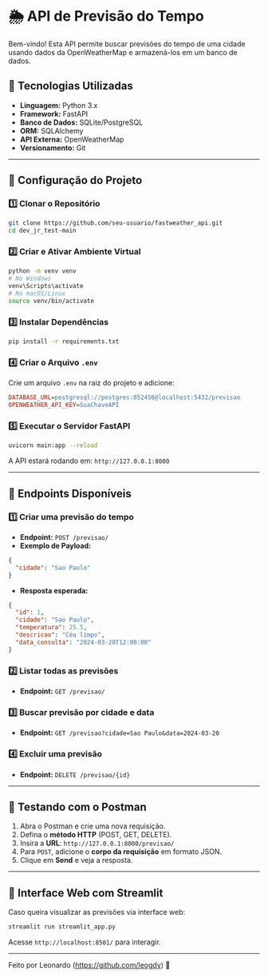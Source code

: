 # 🌦 API de Previsão do Tempo

Bem-vindo! Esta API permite buscar previsões do tempo de uma cidade usando dados da OpenWeatherMap e armazená-los em um banco de dados.

## 🚀 Tecnologias Utilizadas

- **Linguagem:** Python 3.x  
- **Framework:** FastAPI  
- **Banco de Dados:** SQLite/PostgreSQL  
- **ORM:** SQLAlchemy  
- **API Externa:** OpenWeatherMap  
- **Versionamento:** Git  

---

## 📌 Configuração do Projeto

### 1️⃣ Clonar o Repositório
```bash
git clone https://github.com/seu-usuario/fastweather_api.git
cd dev_jr_test-main
```

### 2️⃣ Criar e Ativar Ambiente Virtual
```bash
python -m venv venv
# No Windows
venv\Scripts\activate
# No macOS/Linux
source venv/bin/activate
```

### 3️⃣ Instalar Dependências
```bash
pip install -r requirements.txt
```

### 4️⃣ Criar o Arquivo `.env`
Crie um arquivo `.env` na raiz do projeto e adicione:
```ini
DATABASE_URL=postgresql://postgres:852456@localhost:5432/previsao
OPENWEATHER_API_KEY=SuaChaveAPI
```

### 5️⃣ Executar o Servidor FastAPI
```bash
uvicorn main:app --reload
```
A API estará rodando em: `http://127.0.0.1:8000`

---

## 📡 Endpoints Disponíveis

### 1️⃣ Criar uma previsão do tempo
- **Endpoint:** `POST /previsao/`
- **Exemplo de Payload:**
```json
{
  "cidade": "Sao Paulo"
}
```
- **Resposta esperada:**
```json
{
  "id": 1,
  "cidade": "Sao Paulo",
  "temperatura": 25.5,
  "descricao": "Céu limpo",
  "data_consulta": "2024-03-20T12:00:00"
}
```

### 2️⃣ Listar todas as previsões
- **Endpoint:** `GET /previsao/`

### 3️⃣ Buscar previsão por cidade e data
- **Endpoint:** `GET /previsao?cidade=Sao Paulo&data=2024-03-20`

### 4️⃣ Excluir uma previsão
- **Endpoint:** `DELETE /previsao/{id}`

---

## 🧪 Testando com o Postman

1. Abra o Postman e crie uma nova requisição.
2. Defina o **método HTTP** (POST, GET, DELETE).
3. Insira a **URL**: `http://127.0.0.1:8000/previsao/`
4. Para `POST`, adicione o **corpo da requisição** em formato JSON.
5. Clique em **Send** e veja a resposta.

---

## 🎨 Interface Web com Streamlit
Caso queira visualizar as previsões via interface web:
```bash
streamlit run streamlit_app.py
```
Acesse `http://localhost:8501/` para interagir.

---

Feito por Leonardo (https://github.com/leogdy) 🚀
